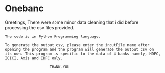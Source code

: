 # Onebanc
Greetings,
	There were some minor data cleaning that i did before processing the csv files provided.
	
	The code is in Python Programming language.

	To generate the output csv, please enter the inputFile name after opening the program and the program will generate the output csv on its own. This program is specific to the data of 4 banks namely, HDFC, ICICI, Axis and IDFC only.

						THANK-YOU
